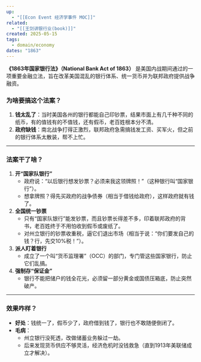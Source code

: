 ```yaml
---
up:
  - "[[Econ Event 经济学事件 MOC]]"
related:
  - "[[王剑讲银行业(book)]]"
created: 2025-05-15
tags:
  - domain/economy
dates: "1863"
---
```


**《1863年国家银行法》（National Bank Act of 1863）** 是美国内战期间通过的一项重要金融立法，旨在改革美国混乱的银行体系、统一货币并为联邦政府提供战争融资。


### **为啥要搞这个法案？**

1. **钱太乱了**：当时美国各州的银行都能自己印钞票，结果市面上有几千种不同的纸币，有的值钱有的不值钱，还有假币，老百姓根本分不清。
2. **政府缺钱**：南北战争打得正激烈，联邦政府急需搞钱发工资、买军火，但之前的银行体系太散装，帮不上忙。
    

---

### **法案干了啥？**

1. **开“国家队银行”**
    - 政府说：“以后银行想发钞票？必须来我这领牌照！”（这种银行叫“国家银行”）。
    - 想拿牌照？得先买政府的战争债券（相当于借钱给政府），这样政府就有钱了。
2. **全国统一钞票**
    - 只有“国家队银行”能发钞票，而且钞票长得差不多，印着联邦政府的背书，老百姓终于不用怕收到假币或废纸了。
    - 对州立银行的钞票收重税，逼它们退出市场（相当于说：“你们要发自己的钱？行，先交10%税！”）。
3. **派人盯着银行**
    - 成立了一个叫“货币监理署”（OCC）的部门，专门管这些国家银行，防止它们乱搞。
4. **强制存“保证金”**
    - 银行不能把储户的钱全花光，必须留一部分黄金或国债压箱底，防止突然破产。

---

### **效果咋样？**

- **好处**：钱统一了，假币少了，政府借到钱了，银行也不敢随便倒闭了。
- **毛病**：
    - 州立银行没死透，改做储蓄业务躲过一劫。
    - 后来发现货币供应不够灵活，经济危机时没钱救急（直到1913年美联储成立才解决）。